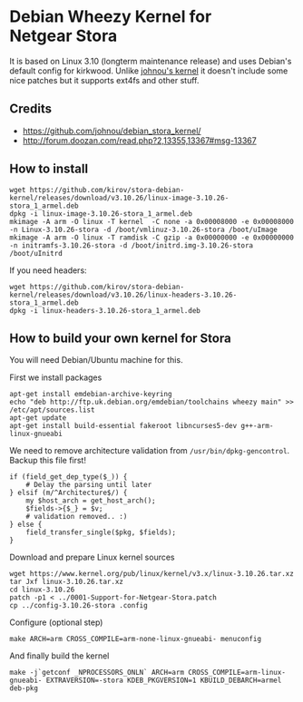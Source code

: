 # Debian Wheezy Kernel for Netgear Stora

It is based on Linux 3.10 (longterm maintenance release) and uses Debian's default config for kirkwood. Unlike [johnou's kernel](https://github.com/johnou/debian_stora_kernel/) it doesn't include some nice patches but it supports ext4fs and other stuff.


## Credits

* https://github.com/johnou/debian_stora_kernel/
* http://forum.doozan.com/read.php?2,13355,13367#msg-13367


## How to install

    wget https://github.com/kirov/stora-debian-kernel/releases/download/v3.10.26/linux-image-3.10.26-stora_1_armel.deb
    dpkg -i linux-image-3.10.26-stora_1_armel.deb
    mkimage -A arm -O linux -T kernel  -C none -a 0x00008000 -e 0x00008000 -n Linux-3.10.26-stora -d /boot/vmlinuz-3.10.26-stora /boot/uImage
    mkimage -A arm -O linux -T ramdisk -C gzip -a 0x00000000 -e 0x00000000 -n initramfs-3.10.26-stora -d /boot/initrd.img-3.10.26-stora /boot/uInitrd

If you need headers:

    wget https://github.com/kirov/stora-debian-kernel/releases/download/v3.10.26/linux-headers-3.10.26-stora_1_armel.deb
    dpkg -i linux-headers-3.10.26-stora_1_armel.deb


## How to build your own kernel for Stora

You will need Debian/Ubuntu machine for this.

First we install packages

    apt-get install emdebian-archive-keyring
    echo "deb http://ftp.uk.debian.org/emdebian/toolchains wheezy main" >> /etc/apt/sources.list
    apt-get update
    apt-get install build-essential fakeroot libncurses5-dev g++-arm-linux-gnueabi

We need to remove architecture validation from `/usr/bin/dpkg-gencontrol`. Backup this file first!

    if (field_get_dep_type($_)) {
        # Delay the parsing until later
    } elsif (m/^Architecture$/) {
        my $host_arch = get_host_arch();
        $fields->{$_} = $v;
        # validation removed.. :)
    } else {
        field_transfer_single($pkg, $fields);
    }

Download and prepare Linux kernel sources

    wget https://www.kernel.org/pub/linux/kernel/v3.x/linux-3.10.26.tar.xz
    tar Jxf linux-3.10.26.tar.xz
    cd linux-3.10.26
    patch -p1 < ../0001-Support-for-Netgear-Stora.patch
    cp ../config-3.10.26-stora .config

Configure (optional step)

    make ARCH=arm CROSS_COMPILE=arm-none-linux-gnueabi- menuconfig

And finally build the kernel

    make -j`getconf _NPROCESSORS_ONLN` ARCH=arm CROSS_COMPILE=arm-linux-gnueabi- EXTRAVERSION=-stora KDEB_PKGVERSION=1 KBUILD_DEBARCH=armel deb-pkg
